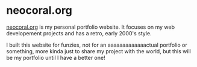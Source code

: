 # neocoral.org
<a href="https://neocoral.org">neocoral.org</a> is my personal portfolio website. It focuses on my web developement projects and has a retro, early 2000's style.

I built this website for funzies, not for an aaaaaaaaaaaaactual portfolio or something, more kinda just to share my project with the world, but this will be my portfolio until I have a better one!
